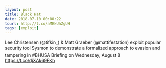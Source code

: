 ```yaml
---
layout: post
title: Black Hat
date: 2018-07-10 00:00:22
tourl: http://t.co/aMEkUhZgUH
tags: [exploit]
---
```

Lee Christensen (@tifkin_) &amp; Matt Graeber (@mattifestation) exploit popular security tool Sysmon to demonstrate a formalized approach to evasion and tampering in #BHUSA Briefing on Wednesday, August 8 https://t.co/djXAk69FKh